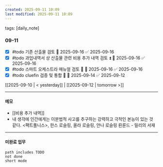 ```yaml
---
created: 2025-09-11 10:09
last modified: 2025-09-11 10:09
---
```

tags: [daily_note]

### 09-11
- [x] #todo 기존 산출물 검토 📅 2025-09-16 ✅ 2025-09-16
- [x] #todo 과업내역서 상 산출물 관련 비용 추가 내역 검토 ⏫ 📅 2025-09-16 ✅ 2025-09-16
- [x] #todo 스마트 오케스트라 매뉴얼 검토 🔽 📅 2025-09-16 ✅ 2025-09-16
- [x] #todo cluefin 검증 및 통합 🔽 📅 2025-09-14 ✅ 2025-09-12

[[2025-09-10 | < yesterday]] | [[2025-09-12 | tomorrow >]]

---
#### 메모
-  [[비용 추가 내역]]
- 내 생각에 인간에게는 이분법적 사고를 추구하는 강력하고 극적인 본능이 있는 것 같다.
  <팩트풀니스>, 한스 로슬링, 올라 로슬링, 안나 로슬링 뢴룬드 - 밀리의 서재

---

#### 미완료 업무
```tasks
path includes TODO
not done
short mode
```
